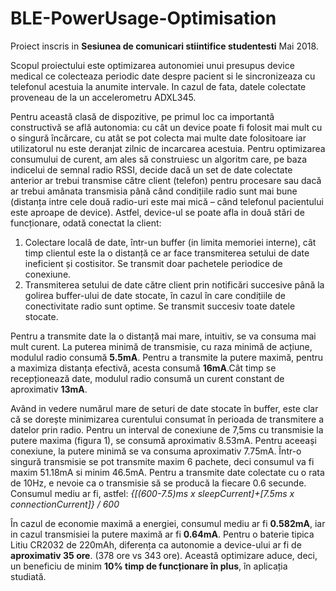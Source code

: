 # BLE-PowerUsage-Optimisation

Proiect inscris in **Sesiunea de comunicari stiintifice studentesti** Mai 2018.

Scopul proiectului este optimizarea autonomiei unui presupus device medical ce colecteaza periodic date despre pacient si le sincronizeaza cu telefonul acestuia la anumite intervale. In cazul de fata, datele colectate proveneau de la un accelerometru ADXL345.

Pentru această clasă de dispozitive, pe primul loc ca importantă constructivă se află autonomia: cu cât un device poate fi folosit mai mult cu o singură încărcare, cu atât se pot colecta mai multe date folositoare iar utilizatorul nu este deranjat zilnic de incarcarea acestuia.
Pentru optimizarea consumului de curent, am ales să construiesc un algoritm care, pe baza indicelui de semnal radio RSSI, decide dacă un set de date colectate anterior ar trebui transmise către client (telefon) pentru procesare sau dacă ar trebui amânata transmisia până când condițiile radio sunt mai bune (distanța intre cele două radio-uri este mai mică – când telefonul pacientului este aproape de device). Astfel, device-ul se poate afla in două stări de funcționare, odată conectat la client:
1.	Colectare locală de date, într-un buffer (in limita memoriei interne), cât timp clientul este la o distanță ce ar face transmiterea setului de date ineficient și costisitor. Se transmit doar pachetele periodice de conexiune.
2.	Transmiterea setului de date către client prin notificări succesive până la golirea buffer-ului de date stocate, în cazul în care condițiile de conectivitate radio sunt optime. Se transmit succesiv toate datele stocate.

Pentru a transmite date la o distanță mai mare, intuitiv, se va consuma mai mult curent. La puterea minimă de transmisie, cu raza minimă de acțiune, modulul radio consumă **5.5mA**. Pentru a transmite la putere maximă, pentru a maximiza distanța efectivă, acesta consumă **16mA**.Cât timp se recepționează date, modulul radio consumă un curent constant de aproximativ **13mA**.

Având in vedere numărul mare de seturi de date stocate în buffer, este clar că se dorește minimizarea curentului consumat în perioada de transmitere a datelor prin radio. Pentru un interval de conexiune de 7,5ms cu transmisie la putere maxima (figura 1), se consumă aproximativ 8.53mA. Pentru aceeași conexiune, la putere minimă se va consuma aproximativ 7.75mA. Într-o singură transmisie se pot transmite maxim 6 pachete, deci consumul va fi maxim 51.18mA si minim 46.5mA.
Pentru a transmite date colectate cu o rata de 10Hz, e nevoie ca o transmisie să se producă la fiecare 0.6 secunde. Consumul mediu ar fi, astfel: _{[(600-7.5)ms x sleepCurrent]+[7.5ms x connectionCurrent]} / 600_

În cazul de economie maximă a energiei, consumul mediu ar fi **0.582mA**, iar in cazul transmisiei la putere maximă ar fi **0.64mA**. Pentru o baterie tipica Litiu CR2032 de 220mAh, diferența ca autonomie a device-ului ar fi de **aproximativ 35 ore**. (378 ore vs 343 ore). Această optimizare aduce, deci, un beneficiu de minim **10% timp de funcționare în plus**, în aplicația studiată.
